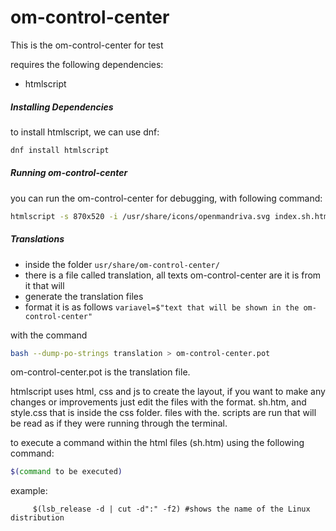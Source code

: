 om-control-center
===========

This is the om-control-center for test

requires the following dependencies:

- htmlscript

##### Installing Dependencies
to install htmlscript, we can use dnf:
```sh
dnf install htmlscript
```

##### Running om-control-center
you can run the om-control-center for debugging, with following command:
```sh
htmlscript -s 870x520 -i /usr/share/icons/openmandriva.svg index.sh.htm 2> /dev/null;
```

##### Translations
* inside the folder ```usr/share/om-control-center/ ```
* there is a file called translation, all texts om-control-center are it is from it that will 
* generate the translation files
* format it is as follows
```variavel=$"text that will be shown in the om-control-center"```

with the command
```sh
bash --dump-po-strings translation > om-control-center.pot
```

om-control-center.pot is the translation file.

htmlscript uses html, css and js to create the layout, if you want to make any changes or improvements
just edit the files with the format. sh.htm, and style.css that is inside the css folder.
files with the. scripts are run that will be read as if they were running through the terminal.

to execute a command within the html files (sh.htm) using the following command:
```sh
$(command to be executed)
```

example: 
```
     $(lsb_release -d | cut -d":" -f2) #shows the name of the Linux distribution
```      
